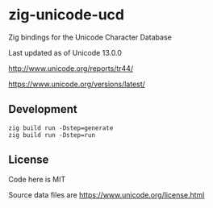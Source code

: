 # zig-unicode-ucd

Zig bindings for the Unicode Character Database

Last updated as of Unicode 13.0.0

http://www.unicode.org/reports/tr44/

https://www.unicode.org/versions/latest/

## Development

```
zig build run -Dstep=generate
zig build run -Dstep=run
```

## License

Code here is MIT

Source data files are https://www.unicode.org/license.html
